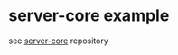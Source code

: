 # server-core example

see [server-core](https://github.com/najibulloShapoatov/server-core) repository